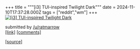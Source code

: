 +++
title = """[i3] TUI-inspired Twilight Dark"""
date = 2024-11-10T17:37:28.000Z
tags = ["reddit","wm"]
+++
[![[i3] TUI-inspired Twilight Dark](https://b.thumbs.redditmedia.com/ZCiQAd1Rd2RDdcJJ_AKFocSX8JS9KpNELYVjMjsIJsA.jpg "[i3] TUI-inspired Twilight Dark")](https://www.reddit.com/r/unixporn/comments/1go61ve/i3_tuiinspired_twilight_dark/)

submitted by [/u/ratmarrow](https://www.reddit.com/user/ratmarrow)  
[\[link\]](https://www.reddit.com/gallery/1go61ve) [\[comments\]](https://www.reddit.com/r/unixporn/comments/1go61ve/i3_tuiinspired_twilight_dark/)

[[source]](https://www.reddit.com/r/unixporn/comments/1go61ve/i3_tuiinspired_twilight_dark/)
